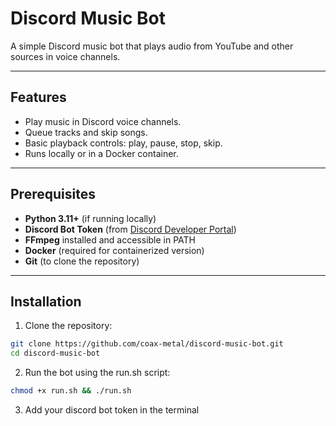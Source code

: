 # Discord Music Bot

A simple Discord music bot that plays audio from YouTube and other sources in voice channels.

---

## Features

- Play music in Discord voice channels.
- Queue tracks and skip songs.
- Basic playback controls: play, pause, stop, skip.
- Runs locally or in a Docker container.

---

## Prerequisites

- **Python 3.11+** (if running locally)
- **Discord Bot Token** (from [Discord Developer Portal](https://discord.com/developers/applications))
- **FFmpeg** installed and accessible in PATH
- **Docker** (required for containerized version)
- **Git** (to clone the repository)

---

## Installation

1. Clone the repository:

```bash
git clone https://github.com/coax-metal/discord-music-bot.git
cd discord-music-bot 
```

2. Run the bot using the run.sh script:

```bash
chmod +x run.sh && ./run.sh
```

3. Add your discord bot token in the terminal


